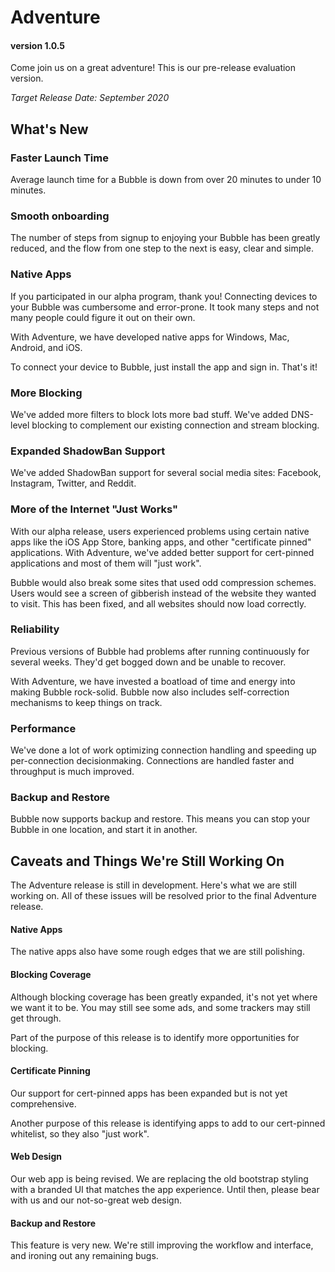 # Adventure
#### version 1.0.5
Come join us on a great adventure! This is our pre-release evaluation version.

*Target Release Date: September 2020*

## What's New

### Faster Launch Time
Average launch time for a Bubble is down from over 20 minutes to under 10 minutes.

### Smooth onboarding
The number of steps from signup to enjoying your Bubble has been greatly reduced, and the flow from one step to the next is easy, clear and simple.

### Native Apps
If you participated in our alpha program, thank you! Connecting devices to your Bubble was cumbersome and error-prone. It took many steps and not many people could figure it out on their own.

With Adventure, we have developed native apps for Windows, Mac, Android, and iOS.

To connect your device to Bubble, just install the app and sign in. That's it!

### More Blocking
We've added more filters to block lots more bad stuff. We've added DNS-level blocking to complement our existing connection and stream blocking. 

### Expanded ShadowBan Support
We've added ShadowBan support for several social media sites: Facebook, Instagram, Twitter, and Reddit.

### More of the Internet "Just Works"
With our alpha release, users experienced problems using certain native apps like the iOS App Store, banking apps, and other "certificate pinned" applications.
With Adventure, we've added better support for cert-pinned applications and most of them will "just work".

Bubble would also break some sites that used odd compression schemes. Users would see a screen of gibberish instead of the website they wanted to visit. This has been fixed, and all websites should now load correctly.

### Reliability
Previous versions of Bubble had problems after running continuously for several weeks. They'd get bogged down and be unable to recover.

With Adventure, we have invested a boatload of time and energy into making Bubble rock-solid. Bubble now also includes self-correction mechanisms to keep things on track.

### Performance
We've done a lot of work optimizing connection handling and speeding up per-connection decisionmaking. Connections are handled faster and throughput is much improved.

### Backup and Restore
Bubble now supports backup and restore. This means you can stop your Bubble in one location, and start it in another.

## Caveats and Things We're Still Working On
The Adventure release is still in development. Here's what we are still working on.
All of these issues will be resolved prior to the final Adventure release.

#### Native Apps
The native apps also have some rough edges that we are still polishing. 

#### Blocking Coverage
Although blocking coverage has been greatly expanded, it's not yet where we want it to be. You may still see some ads, and some trackers may still get through.

Part of the purpose of this release is to identify more opportunities for blocking.

#### Certificate Pinning
Our support for cert-pinned apps has been expanded but is not yet comprehensive.

Another purpose of this release is identifying apps to add to our cert-pinned whitelist, so they also "just work".

#### Web Design
Our web app is being revised. We are replacing the old bootstrap styling with a branded UI that matches the app experience. Until then, please bear with us and our not-so-great web design.

#### Backup and Restore
This feature is very new. We're still improving the workflow and interface, and ironing out any remaining bugs.
